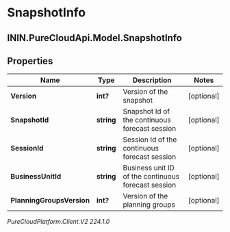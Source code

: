 # SnapshotInfo

## ININ.PureCloudApi.Model.SnapshotInfo

## Properties

|Name | Type | Description | Notes|
|------------ | ------------- | ------------- | -------------|
| **Version** | **int?** | Version of the snapshot | [optional] |
| **SnapshotId** | **string** | Snapshot Id of the continuous forecast session | [optional] |
| **SessionId** | **string** | Session Id of the continuous forecast session | [optional] |
| **BusinessUnitId** | **string** | Business unit ID of the continuous forecast session | [optional] |
| **PlanningGroupsVersion** | **int?** | Version of the planning groups | [optional] |



_PureCloudPlatform.Client.V2 224.1.0_
